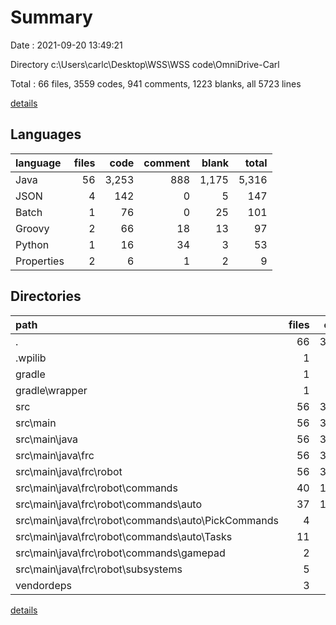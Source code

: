 # Summary

Date : 2021-09-20 13:49:21

Directory c:\Users\carlc\Desktop\WSS\WSS code\OmniDrive-Carl

Total : 66 files,  3559 codes, 941 comments, 1223 blanks, all 5723 lines

[details](details.md)

## Languages
| language | files | code | comment | blank | total |
| :--- | ---: | ---: | ---: | ---: | ---: |
| Java | 56 | 3,253 | 888 | 1,175 | 5,316 |
| JSON | 4 | 142 | 0 | 5 | 147 |
| Batch | 1 | 76 | 0 | 25 | 101 |
| Groovy | 2 | 66 | 18 | 13 | 97 |
| Python | 1 | 16 | 34 | 3 | 53 |
| Properties | 2 | 6 | 1 | 2 | 9 |

## Directories
| path | files | code | comment | blank | total |
| :--- | ---: | ---: | ---: | ---: | ---: |
| . | 66 | 3,559 | 941 | 1,223 | 5,723 |
| .wpilib | 1 | 6 | 0 | 4 | 10 |
| gradle | 1 | 5 | 0 | 1 | 6 |
| gradle\wrapper | 1 | 5 | 0 | 1 | 6 |
| src | 56 | 3,253 | 888 | 1,175 | 5,316 |
| src\main | 56 | 3,253 | 888 | 1,175 | 5,316 |
| src\main\java | 56 | 3,253 | 888 | 1,175 | 5,316 |
| src\main\java\frc | 56 | 3,253 | 888 | 1,175 | 5,316 |
| src\main\java\frc\robot | 56 | 3,253 | 888 | 1,175 | 5,316 |
| src\main\java\frc\robot\commands | 40 | 1,802 | 516 | 681 | 2,999 |
| src\main\java\frc\robot\commands\auto | 37 | 1,621 | 410 | 638 | 2,669 |
| src\main\java\frc\robot\commands\auto\PickCommands | 4 | 366 | 205 | 167 | 738 |
| src\main\java\frc\robot\commands\auto\Tasks | 11 | 226 | 12 | 76 | 314 |
| src\main\java\frc\robot\commands\gamepad | 2 | 139 | 65 | 27 | 231 |
| src\main\java\frc\robot\subsystems | 5 | 706 | 190 | 249 | 1,145 |
| vendordeps | 3 | 136 | 0 | 1 | 137 |

[details](details.md)